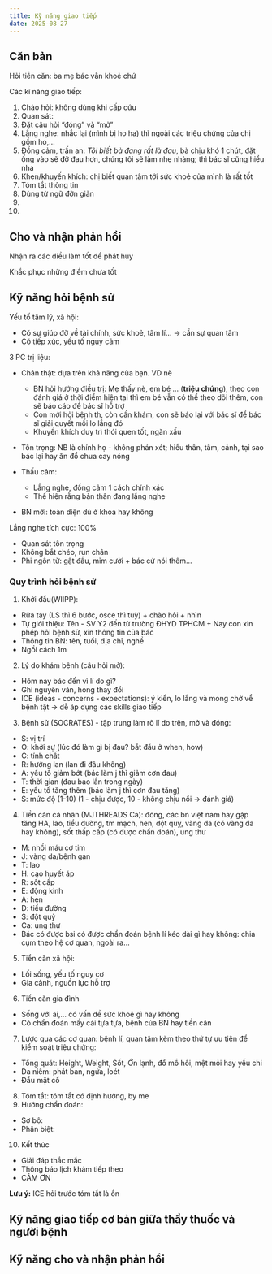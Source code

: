 ```yaml
---
title: Kỹ năng giao tiếp
date: 2025-08-27
---
```


## Căn bản

Hỏi tiền căn: ba mẹ bác vẫn khoẻ chứ

Các kĩ năng giao tiếp:

1. Chào hỏi: không dùng khi cấp cứu
2. Quan sát: 
3. Đặt câu hỏi “đóng” và “mở”
4. Lắng nghe: nhắc lại (mình bị ho ha) thì ngoài các triệu chứng của chị gồm ho,…
5. Đồng cảm, trấn an: *Tôi biết bà đang rất là đau*, bà chịu khó 1 chút, đặt ống vào sẽ đỡ đau hơn, chúng tôi sẽ làm nhẹ nhàng; thì bác sĩ cũng hiểu nha
6. Khen/khuyến khích: chị biết quan tâm tới sức khoẻ của mình là rất tốt
7. Tóm tắt thông tin
8. Dùng từ ngữ đỡn giản
9.
10.

## Cho và nhận phản hồi

Nhận ra các điều làm tốt để phát huy

Khắc phục những điểm chưa tốt

## Kỹ năng hỏi bệnh sử

Yếu tố tâm lý, xã hội:

- Có sự giúp đỡ về tài chính, sức khoẻ, tâm lí… -> cần sự quan tâm
- Có tiếp xúc, yếu tố nguy cảm

3 PC trị liệu:

- Chân thật: dựa trên khả năng của bạn. VD nè
	- BN hỏi hướng điều trị: Mẹ thấy nè, em bé … (**triệu chứng**), theo con đánh giá ở thời điểm hiện tại thì em bé vẫn có thể theo dõi thêm, con sẽ báo cáo để bác sĩ hỗ trợ
	- Con mới hỏi bệnh th, còn cần khám, con sẽ báo lại với bác sĩ để bác sĩ giải quyết mối lo lắng đó
	- Khuyến khích duy trì thói quen tốt, ngăn xấu
- Tôn trọng: NB là chính họ - không phán xét; hiểu thân, tâm, cảnh, tại sao bác lại hay ăn đồ chua cay nóng
- Thấu cảm:
	- Lắng nghe, đồng cảm 1 cách chính xác
	- Thể hiện rằng bản thân đang lắng nghe

- BN mới: toàn diện dù ở khoa hay không 

Lắng nghe tích cực: 100%

- Quan sát tôn trọng
- Không bắt chéo, run chân
- Phi ngôn từ: gật đầu, mỉm cười + bác cứ nói thêm…

### Quy trình hỏi bệnh sử

1. Khởi đầu(WIIPP):
- Rửa tay (LS thì 6 bước, osce thì tuỳ) + chào hỏi + nhìn
- Tự giới thiệu: Tên - SV Y2 đến từ trường ĐHYD TPHCM + Nay con xin phép hỏi bệnh sử, xin thông tin của bác
- Thông tin BN: tên, tuổi, địa chỉ, nghề
- Ngồi cách 1m
2. Lý do khám bệnh (câu hỏi mở):
- Hôm nay bác đến vì lí do gì?
- Ghi nguyên văn, hong thay đổi
- ICE (ideas - concerns - expectations): ý kiến, lo lắng và mong chờ về bệnh tật -> dễ áp dụng các skills giao tiếp
3. Bệnh sử (SOCRATES) - tập trung làm rõ lí do trên, mở và đóng:
- S: vị trí
- O: khởi sự (lúc đó làm gì bị đau? bắt đầu ở when, how)
- C: tính chất
- R: hướng lan (lan đi đâu không)
- A: yếu tố giảm bớt (bác làm j thì giảm cơn đau)
- T: thời gian (đau bao lần trong ngày)
- E: yếu tố tăng thêm (bác làm j thì cơn đau tăng)
- S: mức độ (1-10) (1 - chịu được, 10 - không chịu nổi -> đánh giá)
4. Tiền căn cá nhân (MJTHREADS Ca): đóng, các bn việt nam hay gặp tăng HA, lao, tiểu đường, tm mạch, hen, đột quỵ, vàng da (có vàng da hay không), sốt thấp cấp (có được chẩn đoán), ung thư
- M: nhồi máu cơ tim
- J: vàng da/bệnh gan
- T: lao
- H: cao huyết áp
- R: sốt cấp
- E: động kinh
- A: hen
- D: tiểu đường
- S: đột quỷ
- Ca: ung thư
- Bác có được bsi có được chẩn đoán bệnh lí kéo dài gì hay không: chia cụm theo hệ cơ quan, ngoài ra…
5. Tiền căn xã hội:
- Lối sống, yếu tố nguy cơ
- Gia cảnh, nguồn lực hỗ trợ
6. Tiền căn gia đình
- Sống với ai,… có vấn đề sức khoẻ gì hay không
- Có chẩn đoán mấy cái tựa tựa, bệnh của BN hay tiền căn
7. Lược qua các cơ quan: bệnh lí, quan tâm kèm theo thứ tự ưu tiên để kiểm soát triệu chứng:
- Tổng quát: Height, Weight, Sốt, Ớn lạnh, đổ mồ hôi, mệt mỏi hay yếu chi
- Da niêm: phát ban, ngứa, loét
- Đầu mặt cổ
8. Tóm tắt: tóm tắt có định hướng, by me
9. Hướng chẩn đoán:
- Sơ bộ:
- Phân biệt:
10. Kết thúc
- Giải đáp thắc mắc
- Thông báo lịch khám tiếp theo
- CẢM ƠN

**Lưu ý:** ICE hỏi trước tóm tắt là ổn

## Kỹ năng giao tiếp cơ bản giữa thầy thuốc và người bệnh

## Kỹ năng cho và nhận phản hồi